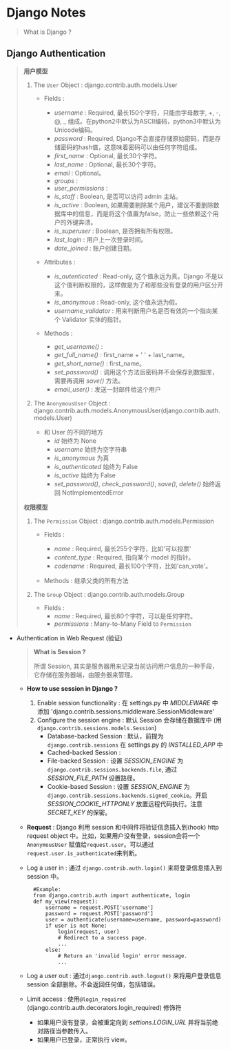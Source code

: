# Django Notes

> What is Django ?
>
> 




## Django Authentication

> **用户模型**
> 
> 1. The `User` Object : django.contrib.auth.models.User
>     * Fields :
>         * _username_ : Required, 最长150个字符，只能由字母数字, +, -, @, _ 组成。在python2中默认为ASCII编码，python3中默认为Unicode编码。
>         * _password_ : Required, Django不会直接存储原始密码，而是存储密码的hash值，这意味着密码可以由任何字符组成。
>         * _first_name_ : Optional, 最长30个字符。
>         * _last_name_ : Optional, 最长30个字符。
>         * _email_ : Optional。
>         * _groups_ : 
>         * _user_permissions_ : 
>         * _is_staff_ : Boolean, 是否可以访问 admin 主站。
>         * _is_active_ : Boolean, 如果需要剔除某个用户，建议不要删除数据库中的信息，而是将这个值置为false，防止一些依赖这个用户的外键奔溃。
>         * _is_superuser_ : Boolean, 是否拥有所有权限。
>         * _last_login_ : 用户上一次登录时间。
>         * _date_joined_ : 账户创建日期。
> 
>     * Attributes :
>         * _is_autenticated_ : Read-only, 这个值永远为真。Django 不是以这个值判断权限的，这样做是为了和那些没有登录的用户区分开来。
>         * _is_anonymous_ : Read-only, 这个值永远为假。
>         * _username_validator_ : 用来判断用户名是否有效的一个指向某个 Validator 实体的指针。
>         
>     * Methods : 
>         * _get_username()_ : 
>         * _get_full_name()_ : first_name + ' ' + last_name。
>         * _get_short_name()_ : first_name。
>         * _set_password()_ : 调用这个方法后密码并不会保存到数据库，需要再调用 _save()_ 方法。
>         * _email_user()_ : 发送一封邮件给这个用户
> 
> 2. The `AnonymousUser` Object : django.contrib.auth.models.AnonymousUser(django.contrib.auth.models.User)
>     * 和 User 的不同的地方
>         * _id_ 始终为 None
>         * _username_ 始终为空字符串
>         * _is_anonymous_ 为真
>         * _is_authenticated_ 始终为 False
>         * _is_active_ 始终为 False
>         * _set_password()_, _check_password()_, _save()_, _delete()_ 始终返回 NotImplementedError
> 
> **权限模型**
> 
> 1. The `Permission` Object : django.contrib.auth.models.Permission
>     * Fields :
>         * _name_ : Required, 最长255个字符，比如'可以投票'
>         * _content_type_ : Required, 指向某个 model 的指针。
>         * _codename_ : Required, 最长100个字符，比如'can_vote'。
>     
>     * Methods : 继承父类的所有方法 
> 
> 2. The `Group` Object : django.contrib.auth.models.Group
>     * Fields :
>         * _name_ : Required, 最长80个字符，可以是任何字符。
>         * _permissions_ : Many-to-Many Field to `Permission`

* Authentication in Web Request (验证)
    
    > **What is Session ?**
    >
    > 所谓 Session, 其实是服务器用来记录当前访问用户信息的一种手段，它存储在服务器端，由服务器来管理。

    * **How to use session in Django ?**
        1. Enable session functionality : 在 settings.py 中 _MIDDLEWARE_ 中添加 'django.contrib.sessions.middleware.SessionMiddleware'
        2. Configure the session engine : 默认 Session 会存储在数据库中 (用`django.contrib.sessions.models.Session`)
            * Database-backed Session : 默认，前提为`django.contrib.sessions` 在 settings.py 的 _INSTALLED_APP_ 中
            * Cached-backed Session : 
            * File-backed Session : 设置 _SESSION_ENGINE_ 为`django.contrib.sessions.backends.file`, 通过 _SESSION_FILE_PATH_ 设置路径。
            * Cookie-based Session : 设置 _SESSION_ENGINE_ 为`django.contrib.sessions.backends.signed_cookie`。开启 _SESSION_COOKIE_HTTPONLY_ 放置远程代码执行。注意 _SECRET_KEY_ 的保密。

    * **Request** : Django 利用 session 和中间件将验证信息插入到(hook) http request object 中。比如，如果用户没有登录，session会将一个`AnonymousUser` 赋值给`request.user`。可以通过`request.user.is_authenticated`来判断。

    * Log a user in : 通过 `django.contrib.auth.login()` 来将登录信息插入到 session 中。

            #Example:
            from django.contrib.auth import authenticate, login
            def my_view(request):
                username = request.POST['username']
                password = request.POST['password']
                user = authenticate(username=username, password=password) 
                if user is not None:
                    login(request, user)
                    # Redirect to a success page.
                    ...             
                else:
                    # Return an 'invalid login' error message.
                    ...

    * Log a user out : 通过`django.contrib.auth.logout()` 来将用户登录信息 session 全部删除。不会返回任何值，包括错误。

    * Limit access : 使用`@login_required` (django.contrib.auth.decorators.login_required) 修饰符
        * 如果用户没有登录，会被重定向到 _settions.LOGIN_URL_ 并将当前绝对路径当参数传入。
        * 如果用户已登录，正常执行 view。
    
